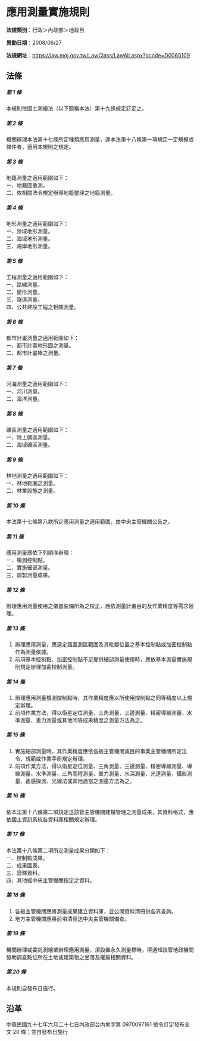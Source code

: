 # 應用測量實施規則




**法規類別**：行政＞內政部＞地政目

**異動日期**：2008/06/27  

**法規網址**：https://law.moj.gov.tw/LawClass/LawAll.aspx?pcode=D0060109



## 法條
##### 第 1 條
本規則依國土測繪法（以下簡稱本法）第十九條規定訂定之。

##### 第 2 條
機關辦理本法第十七條所定種類應用測量，達本法第十八條第一項規定一定規模或條件者，適用本規則之規定。

##### 第 3 條
地籍測量之適用範圍如下：  
一、地籍圖重測。  
二、依相關法令規定辦理地籍整理之地籍測量。

##### 第 4 條
地形測量之適用範圍如下：  
一、陸域地形測量。  
二、海域地形測量。  
三、海岸地形測量。

##### 第 5 條
工程測量之適用範圍如下：  
一、路線測量。  
二、變形測量。  
三、隧道測量。  
四、公共建設工程之相關測量。

##### 第 6 條
都市計畫測量之適用範圍如下：  
一、都市計畫地形圖之測量。  
二、都市計畫樁之測量。

##### 第 7 條
河海測量之適用範圍如下：  
一、河川測量。  
二、海洋測量。

##### 第 8 條
礦區測量之適用範圍如下：  
一、陸上礦區測量。  
二、海域礦區測量。

##### 第 9 條
林地測量之適用範圍如下：  
一、林地範圍之測量。  
二、林業設施之測量。

##### 第 10 條
本法第十七條第八款所定應用測量之適用範圍，由中央主管機關公告之。

##### 第 11 條
應用測量應依下列順序辦理：  
一、檢測控制點。  
二、實施細部測量。  
三、調製測量成果。

##### 第 12 條
辦理應用測量使用之儀器裝備所為之校正，應依測量計畫目的及作業精度等需求辦理。

##### 第 13 條
1. 辦理應用測量，應選定涵蓋測區範圍及其毗鄰位置之基本控制點或加密控制點作為測量依據。
1. 前項基本控制點、加密控制點不足提供細部測量使用時，應依基本測量實施規則規定辦理加密控制測量。

##### 第 14 條
1. 辦理應用測量檢測控制點時，其作業精度應以所使用控制點之同等精度以上規定辦理。
1. 前項作業方法，得以衛星定位測量、三角測量、三邊測量、精密導線測量、水準測量、重力測量或其他同等成果精度之測量方法為之。

##### 第 15 條
1. 實施細部測量時，其作業精度應依各級主管機關或目的事業主管機關所定法令、規範或作業手冊規定辦理。
1. 前項作業方法，得以衛星定位測量、三角測量、三邊測量、精密導線測量、導線測量、水準測量、三角高程測量、重力測量、水深測量、光達測量、攝影測量、遙感探測、光線法或其他適當之測量方法為之。

##### 第 16 條
依本法第十八條第二項規定送該管主管機關建檔管理之測量成果，其資料格式，應依國土資訊系統各資料庫相關規定辦理。

##### 第 17 條
本法第十八條第二項所定測量成果分類如下：  
一、控制點成果。  
二、成果圖表。  
三、詮釋資料。  
四、其他經中央主管機關指定之資料。

##### 第 18 條
1. 各級主管機關應將測量成果建立資料庫，並公開資料清冊供各界查詢。
1. 地方主管機關應將前項清冊送中央主管機關備查。

##### 第 19 條
機關辦理或委託測繪業辦理應用測量，須設置永久測量標時，得通知該管地政機關協助調查點位所在土地或建築物之坐落及權屬相關資料。

##### 第 20 條
本規則自發布日施行。

## 沿革
中華民國九十七年六月二十七日內政部台內地字第 0970097161 號令訂定發布全文 20 條；並自發布日施行
